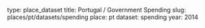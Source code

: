 type: place_dataset
title: Portugal / Government Spending
slug: places/pt/datasets/spending
place: pt
dataset: spending
year: 2014
